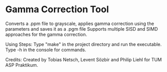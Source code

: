 # Gamma Correction Tool
Converts a .ppm file to grayscale, applies gamma correction using the parameters and saves it as a .pgm file
Supports multiple SISD and SIMD approaches for the gamma correction.

Using Steps:
Type "make" in the project directory and run the executable.
Type -h in the console for commands.

Credits:
Created by Tobias Netsch, Levent Sözbir and Philip Liehl for TUM ASP Praktikum.
